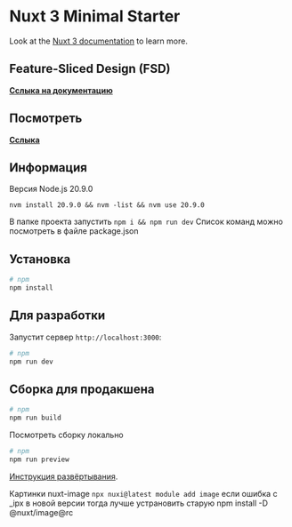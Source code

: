 # Nuxt 3 Minimal Starter

Look at the [Nuxt 3 documentation](https://nuxt.com/docs/getting-started/introduction) to learn more.

## Feature-Sliced Design (FSD)

**[Сслыка на документацию](https://feature-sliced.design/ru/docs/get-started/overview)**

## Посмотреть

**[Сслыка](https://proksiks.github.io/site/convert/)**

## Информация

Версия Node.js 20.9.0

`nvm install 20.9.0 && nvm -list && nvm use 20.9.0`

В папке проекта запустить `npm i && npm run dev`
Список команд можно посмотреть в файле package.json

## Установка

```bash
# npm
npm install
```

## Для разработки

Запустит сервер `http://localhost:3000`:

```bash
# npm
npm run dev
```

## Сборка для продакшена

```bash
# npm
npm run build
```

Посмотреть сборку локально

```bash
# npm
npm run preview

```

[Инструкция развёртывания](https://nuxt.com/docs/getting-started/deployment).

Картинки nuxt-image `npx nuxi@latest module add image` если ошибка с \_ipx в новой версии тогда лучше устрановить старую
npm install -D @nuxt/image@rc
